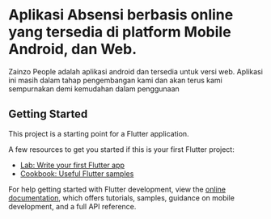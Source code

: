# Aplikasi Absensi berbasis online yang tersedia di platform Mobile Android, dan Web. 

Zainzo People adalah aplikasi android dan tersedia untuk versi web.
Aplikasi ini masih dalam tahap pengembangan kami dan akan terus kami sempurnakan
demi kemudahan dalam penggunaan

## Getting Started

This project is a starting point for a Flutter application.

A few resources to get you started if this is your first Flutter project:

- [Lab: Write your first Flutter app](https://docs.flutter.dev/get-started/codelab)
- [Cookbook: Useful Flutter samples](https://docs.flutter.dev/cookbook)

For help getting started with Flutter development, view the
[online documentation](https://docs.flutter.dev/), which offers tutorials,
samples, guidance on mobile development, and a full API reference.
